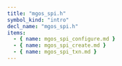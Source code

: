 ```yaml
---
title: "mgos_spi.h"
symbol_kind: "intro"
decl_name: "mgos_spi.h"
items:
  - { name: mgos_spi_configure.md }
  - { name: mgos_spi_create.md }
  - { name: mgos_spi_txn.md }
---
```



